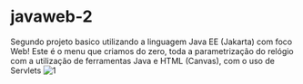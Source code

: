# javaweb-2
Segundo projeto basico utilizando a linguagem Java EE (Jakarta) com foco Web!
Este é o menu que criamos do zero, toda a parametrização do relógio com a utilização de ferramentas Java e HTML (Canvas), com o uso de Servlets
![1](https://github.com/msinatora/javaweb-2/assets/119950611/593d0504-68a7-47b3-96dd-2c136e391fa7)
